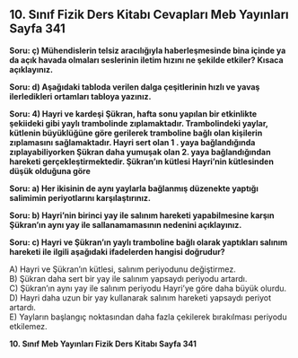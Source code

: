 ## 10. Sınıf Fizik Ders Kitabı Cevapları Meb Yayınları Sayfa 341

**Soru: ç) Mühendislerin telsiz aracılığıyla haberleşmesinde bina içinde ya da açık havada olmaları seslerinin iletim hızını ne şekilde etkiler? Kısaca açıklayınız.**

**Soru: d) Aşağıdaki tabloda verilen dalga çeşitlerinin hızlı ve yavaş ilerledikleri ortamları tabloya yazınız.**

**Soru: 4) Hayri ve kardeşi Şükran, hafta sonu yapılan bir etkinlikte şekiideki gibi yaylı trambolinde zıplamaktadır. Trambolindeki yaylar, kütlenin büyüklüğüne göre gerilerek tramboline bağlı olan kişilerin zıplamasını sağlamaktadır. Hayri sert olan 1 . yaya bağlandığında zıplayabiliyorken Şükran daha yumuşak olan 2. yaya bağlandığından hareketi gerçekleştirmektedir. Şükran’ın kütlesi Hayri’nin kütlesinden düşük olduğuna göre**

**Soru: a) Her ikisinin de aynı yaylarla bağlanmış düzenekte yaptığı salimimin periyotlarını karşılaştırınız.**

**Soru: b) Hayri’nin birinci yay ile salınım hareketi yapabilmesine karşın Şükran’ın aynı yay ile sallanamamasının nedenini açıklayınız.**

**Soru: c) Hayri ve Şükran’ın yaylı tramboline bağlı olarak yaptıkları salınım hareketi ile ilgili aşağıdaki ifadelerden hangisi doğrudur?**

A) Hayri ve Şükran’ın kütlesi, salınım periyodunu değiştirmez.  
 B) Şükran daha sert bir yay ile salınım yapsaydı periyodu artardı.  
 C) Şükran’ın aynı yay ile salınım periyodu Hayri’ye göre daha büyük olurdu.  
 D) Hayri daha uzun bir yay kullanarak salınım hareketi yapsaydı periyot artardı.  
 E) Yayların başlangıç noktasından daha fazla çekilerek bırakılması periyodu etkilemez.

**10. Sınıf Meb Yayınları Fizik Ders Kitabı Sayfa 341**
